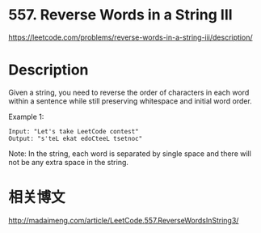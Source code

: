# 557. Reverse Words in a String III
https://leetcode.com/problems/reverse-words-in-a-string-iii/description/

# Description
Given a string, you need to reverse the order of characters in each word within a sentence while still preserving whitespace and initial word order.

Example 1:
```
Input: "Let's take LeetCode contest"
Output: "s'teL ekat edoCteeL tsetnoc"
```
Note: In the string, each word is separated by single space and there will not be any extra space in the string.

# 相关博文
http://madaimeng.com/article/LeetCode.557.ReverseWordsInString3/